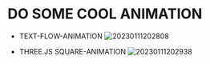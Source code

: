 # DO SOME COOL ANIMATION

- TEXT-FLOW-ANIMATION
![20230111202808](https://user-images.githubusercontent.com/87598755/211806412-625378ee-827f-46fa-a2c5-5173b1d6cdf2.gif)

- THREE.JS SQUARE-ANIMATION
![20230111202938](https://user-images.githubusercontent.com/87598755/211806668-ed84d011-1c4b-4f50-821f-6d6995cd9809.gif)
